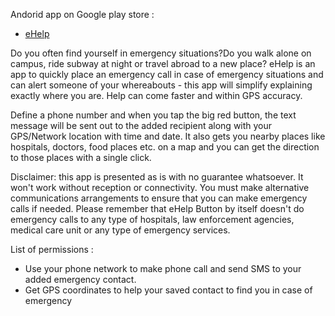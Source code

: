 Andorid app on Google play store : 

* [eHelp](https://play.google.com/store/apps/details?id=com.help.dmadan.emergencycall&hl=en)

Do you often find yourself in emergency situations?Do you walk alone on campus, ride subway at night or travel abroad to a new place? eHelp is an app to quickly place an emergency call in case of emergency situations and can alert someone of your whereabouts - this app will simplify explaining exactly where you are. Help can come faster and within GPS accuracy.

Define a phone number and when you tap the big red button, the text message will be sent out to the added recipient along with your GPS/Network location with time and date.
It also gets you nearby places like hospitals, doctors, food places etc. on a map and you can get the direction to those places with a single click.

Disclaimer: this app is presented as is with no guarantee whatsoever. It won't work without reception or connectivity. You must make alternative communications arrangements to ensure that you can make emergency calls if needed. Please remember that eHelp Button by itself doesn't do emergency calls to any type of hospitals, law enforcement agencies, medical care unit or any type of emergency services.

List of permissions :
- Use your phone network to make phone call and send SMS to your added emergency contact.
- Get GPS coordinates to help your saved contact to find you in case of emergency